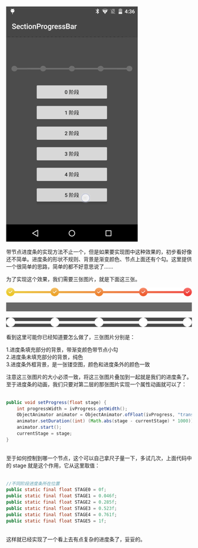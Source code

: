 ![](/images/SectionProgressBar.gif)

带节点进度条的实现方法不止一个，但是如果要实现图中这种效果的，初步看好像还不简单。进度条的形状不规则、背景是渐变颜色、节点上面还有个勾。这里提供一个很简单的思路，简单的都不好意思说了......


为了实现这个效果，我们需要三张图片，就是下面这三张。

![](/images/section_progress_bar.png)

![](/images/section_progress_bar_bg.png)

![](/images/section_progress_bar_cover.png)

看到这里可能你已经知道要怎么做了，三张图片分别是：

1.进度条填充部分的背景，带渐变颜色带节点小勾  
2.进度条未填充部分的背景，纯色  
3.进度条外框背景，是一张镂空图，颜色和进度条外的颜色一致  

注意这三张图片的大小必须一致，将这三张图片叠加到一起就是我们的进度条了。至于进度条的动画，我们只要对第二层的那张图片实现一个属性动画就可以了：

```java

public void setProgress(float stage) {
    int progressWidth = ivProgress.getWidth();
    ObjectAnimator animator = ObjectAnimator.ofFloat(ivProgress, "translationX", stage * progressWidth);
    animator.setDuration((int) (Math.abs(stage - currentStage) * 1000));
    animator.start();
    currentStage = stage;
}
    
```

至于如何控制到哪一个节点，这个可以自己拿尺子量一下，多试几次，上面代码中的 stage 就是这个作用，它从这里取值：

```java

//不同阶段进度条所在位置
public static final float STAGE0 = 0f;
public static final float STAGE1 = 0.046f;
public static final float STAGE2 = 0.285f;
public static final float STAGE3 = 0.523f;
public static final float STAGE4 = 0.761f;
public static final float STAGE5 = 1f;
    
```

这样就已经实现了一个看上去有点复杂的进度条了，妥妥的。